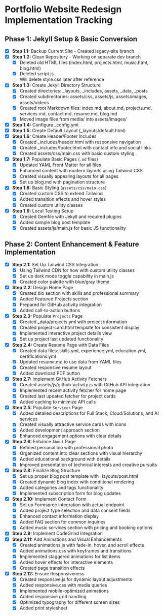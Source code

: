 # Portfolio Website Redesign Implementation Tracking

## Phase 1: Jekyll Setup & Basic Conversion

- [x] **Step 1.1:** Backup Current Site - Created legacy-site branch
- [x] **Step 1.2:** Clean Repository - Working on separate dev branch
  - [x] Deleted old HTML files (index.html, projects.html, music.html, blog.html)
  - [x] Deleted script.js
  - [ ] Will delete style.css later after reference
- [x] **Step 1.3:** Create Jekyll Directory Structure
  - [x] Created directories: _layouts, _includes, assets, _data, _posts
  - [x] Created subdirectories: assets/css, assets/js, assets/images, assets/videos
  - [x] Created root Markdown files: index.md, about.md, projects.md, services.md, contact.md, resume.md, blog.md
  - [x] Moved image files from media/ into assets/images/
- [x] **Step 1.4:** Configure _config.yml
- [x] **Step 1.5:** Create Default Layout (_layouts/default.html) 
- [x] **Step 1.6:** Create Header/Footer Includes
  - [x] Created _includes/header.html with responsive navigation
  - [x] Created _includes/footer.html with contact info and social links
  - [x] Created assets/css/main.css with basic custom styling
- [x] **Step 1.7:** Populate Basic Pages (`.md` files)
  - [x] Updated YAML Front Matter for all files
  - [x] Enhanced content with modern layouts using Tailwind CSS
  - [x] Created visually appealing layouts for all pages
  - [x] Set up blog.md with pagination structure
- [x] **Step 1.8:** Basic Styling (`assets/css/main.css`)
  - [x] Created custom CSS to extend Tailwind
  - [x] Added transition effects and hover styles
  - [x] Created custom utility classes
- [x] **Step 1.9:** Local Testing Setup
  - [x] Created Gemfile with Jekyll and required plugins
  - [x] Added sample blog post template
  - [x] Created assets/js/main.js for basic JS functionality

## Phase 2: Content Enhancement & Feature Implementation

- [x] **Step 2.1:** Set Up Tailwind CSS Integration
  - [x] Using Tailwind CDN for now with custom utility classes
  - [x] Set up dark mode toggle capability in main.js
  - [x] Created color palette with blue/gray theme
- [x] **Step 2.2:** Design Home Page
  - [x] Created bio section with skills and professional summary
  - [x] Added Featured Projects section
  - [x] Prepared for GitHub activity integration
  - [x] Added call-to-action buttons
- [x] **Step 2.3:** Populate `Projects` Page
  - [x] Created _data/projects.yml with project information
  - [x] Created project-card.html template for consistent display
  - [x] Implemented interactive project details view
  - [x] Set up project last updated functionality
- [x] **Step 2.4:** Create Resume Page with Data Files
  - [x] Created data files: skills.yml, experience.yml, education.yml, certifications.yml
  - [x] Updated resume.md to use data from YAML files
  - [x] Created responsive resume layout
  - [x] Added download PDF button
- [x] **Step 2.7:** Implement GitHub Activity Fetchers
  - [x] Created assets/js/github-activity.js with GitHub API integration
  - [x] Implemented recent activity fetcher for home page
  - [x] Created last updated fetcher for project cards
  - [x] Added caching to minimize API calls
- [x] **Step 2.5:** Populate `Services` Page
  - [x] Added detailed descriptions for Full Stack, Cloud/Solutions, and AI services
  - [x] Created visually attractive service cards with icons
  - [x] Added development approach section
  - [x] Enhanced engagement options with clear details
- [x] **Step 2.6:** Enhance `About` Page
  - [x] Refined personal bio with professional photo
  - [x] Organized content into clear sections with visual hierarchy
  - [x] Added educational background with details
  - [x] Improved presentation of technical interests and creative pursuits
- [x] **Step 2.8:** Finalize Blog Structure
  - [x] Set up proper blog post template with _layouts/post.html
  - [x] Created dynamic blog index with conditional rendering
  - [x] Added categories and tags functionality
  - [x] Implemented subscription form for blog updates
- [x] **Step 2.10:** Implement Contact Form
  - [x] Set up Formspree integration with actual endpoint
  - [x] Added project type selection and data consent fields
  - [x] Enhanced contact information display
  - [x] Added FAQ section for common inquiries
  - [x] Added music services section with pricing and booking options
- [x] **Step 2.9:** Implement CodeGrind Integration
- [x] **Step 2.11:** Add Animations and Visual Enhancements
  - [x] Created animations.js with fade-in, hover, and scroll effects
  - [x] Added animations.css with keyframes and transitions
  - [x] Implemented staggered animations for list items
  - [x] Added hover effects for interactive elements
  - [x] Created page transition effects
- [x] **Step 2.12:** Ensure Responsiveness
  - [x] Created responsive.js for dynamic layout adjustments
  - [x] Added responsive.css with media queries
  - [x] Implemented mobile-optimized animations
  - [x] Added responsive grid handling
  - [x] Optimized typography for different screen sizes
  - [x] Added print stylesheet